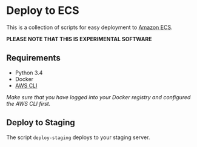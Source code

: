 # Deploy to ECS
This is a collection of scripts for easy deployment to [Amazon ECS](http://docs.aws.amazon.com/AmazonECS/latest/developerguide/Welcome.html).

**PLEASE NOTE THAT THIS IS EXPERIMENTAL SOFTWARE**

## Requirements
- Python 3.4
- Docker
- [AWS CLI](https://aws.amazon.com/cli/)

*Make sure that you have logged into your Docker registry and configured the AWS CLI first.*

## Deploy to Staging
The script `deploy-staging` deploys to your staging server.
